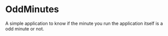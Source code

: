 # OddMinutes

A simple application to know if the minute you run the application itself is a odd minute or not.
